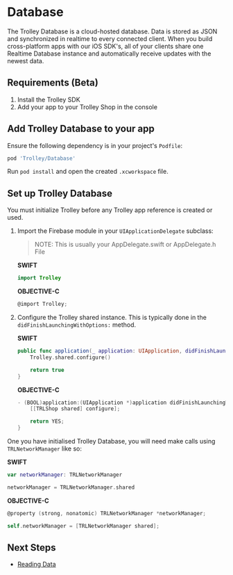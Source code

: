 # Database

The Trolley Database is a cloud-hosted database. Data is stored as JSON and synchronized in realtime to every connected client. When you build cross-platform apps with our iOS SDK's, all of your clients share one Realtime Database instance and automatically receive updates with the newest data.

## Requirements (Beta)

1. Install the Trolley SDK
2. Add your app to your Trolley Shop in the console

## Add Trolley Database to your app

Ensure the following dependency is in your project's `Podfile`:

```ruby
pod 'Trolley/Database'
```
Run `pod install` and open the created `.xcworkspace` file.

## Set up Trolley Database

You must initialize Trolley before any Trolley app reference is created or used.

1. Import the Firebase module in your `UIApplicationDelegate` subclass:

    > NOTE: This is usually your AppDelegate.swift or AppDelegate.h File

    **SWIFT**
    ```swift
    import Trolley
    ```

    **OBJECTIVE-C**
    ```objective-c
    @import Trolley;
    ```

2. Configure the Trolley shared instance. This is typically done in the `didFinishLaunchingWithOptions:` method.

    **SWIFT**
    ```swift
    public func application(_ application: UIApplication, didFinishLaunchingWithOptions launchOptions: [UIApplicationLaunchOptionsKey: Any]?) -> Bool {
        Trolley.shared.configure()

        return true
    }
    ```

    **OBJECTIVE-C**
    ```objective-c
    - (BOOL)application:(UIApplication *)application didFinishLaunchingWithOptions:(NSDictionary *)launchOptions {
        [[TRLShop shared] configure];

        return YES;
    }
    ```

One you have initialised Trolley Database, you will need make calls using `TRLNetworkManager` like so:

**SWIFT**
```swift
var networkManager: TRLNetworkManager

networkManager = TRLNetworkManager.shared
```

**OBJECTIVE-C**
```objective-c
@property (strong, nonatomic) TRLNetworkManager *networkManager;

self.networkManager = [TRLNetworkManager shared];
```

## Next Steps

- [Reading Data](https://github.com/Off-Piste/Trolley.io-cocoa/blob/master/Documentation/Database/Read%20Data.md)
